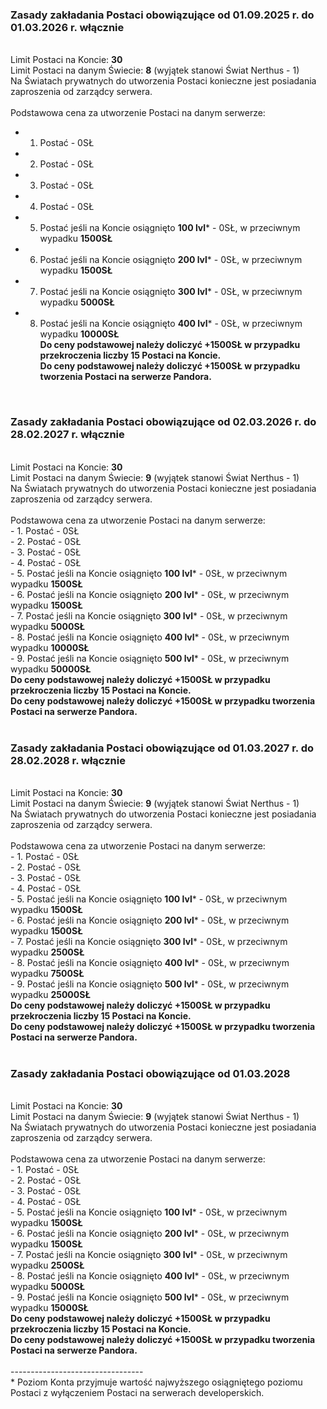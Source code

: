 <span class="color-light-green"><h3>Zasady zakładania Postaci obowiązujące od 01.09.2025 r. do 01.03.2026 r. włącznie</h3></span><br>
Limit Postaci na Koncie: <b>30</b><br>
Limit Postaci na danym Świecie: <b>8</b> (wyjątek stanowi Świat Nerthus - 1)<br>
Na Światach prywatnych do utworzenia Postaci konieczne jest posiadania zaproszenia od zarządcy serwera.<br>
<br>
Podstawowa cena za utworzenie Postaci na danym serwerze:<br>
- 1. Postać - 0SŁ<br>
- 2. Postać - 0SŁ<br>
- 3. Postać - 0SŁ<br>
- 4. Postać - 0SŁ<br>
- 5. Postać jeśli na Koncie osiągnięto <b>100 lvl</b>* - 0SŁ, w przeciwnym wypadku <b>1500SŁ</b><br>
- 6. Postać jeśli na Koncie osiągnięto <b>200 lvl</b>* - 0SŁ, w przeciwnym wypadku <b>1500SŁ</b><br>
- 7. Postać jeśli na Koncie osiągnięto <b>300 lvl</b>* - 0SŁ, w przeciwnym wypadku <b>5000SŁ</b><br>
- 8. Postać jeśli na Koncie osiągnięto <b>400 lvl</b>* - 0SŁ, w przeciwnym wypadku <b>10000SŁ</b><br>
<b>Do ceny podstawowej należy doliczyć +1500SŁ w przypadku przekroczenia liczby 15 Postaci na Koncie.<br>
Do ceny podstawowej należy doliczyć +1500SŁ w przypadku tworzenia Postaci na serwerze Pandora.</b><br>
<br>
<span class="color-light-green"><h3>Zasady zakładania Postaci obowiązujące od 02.03.2026 r. do 28.02.2027 r. włącznie</h3></span><br>
Limit Postaci na Koncie: <b>30</b><br>
Limit Postaci na danym Świecie: <b>9</b> (wyjątek stanowi Świat Nerthus - 1)<br>
Na Światach prywatnych do utworzenia Postaci konieczne jest posiadania zaproszenia od zarządcy serwera.<br>
<br>
Podstawowa cena za utworzenie Postaci na danym serwerze:<br>
- 1. Postać - 0SŁ<br>
- 2. Postać - 0SŁ<br>
- 3. Postać - 0SŁ<br>
- 4. Postać - 0SŁ<br>
- 5. Postać jeśli na Koncie osiągnięto <b>100 lvl</b>* - 0SŁ, w przeciwnym wypadku <b>1500SŁ</b><br>
- 6. Postać jeśli na Koncie osiągnięto <b>200 lvl</b>* - 0SŁ, w przeciwnym wypadku <b>1500SŁ</b><br>
- 7. Postać jeśli na Koncie osiągnięto <b>300 lvl</b>* - 0SŁ, w przeciwnym wypadku <b>5000SŁ</b><br>
- 8. Postać jeśli na Koncie osiągnięto <b>400 lvl</b>* - 0SŁ, w przeciwnym wypadku <b>10000SŁ</b><br>
- 9. Postać jeśli na Koncie osiągnięto <b>500 lvl</b>* - 0SŁ, w przeciwnym wypadku <b>50000SŁ</b><br>
<b>Do ceny podstawowej należy doliczyć +1500SŁ w przypadku przekroczenia liczby 15 Postaci na Koncie.<br>
Do ceny podstawowej należy doliczyć +1500SŁ w przypadku tworzenia Postaci na serwerze Pandora.</b><br>
<br>
<span class="color-light-green"><h3>Zasady zakładania Postaci obowiązujące od 01.03.2027 r. do 28.02.2028 r. włącznie</h3></span><br>
Limit Postaci na Koncie: <b>30</b><br>
Limit Postaci na danym Świecie: <b>9</b> (wyjątek stanowi Świat Nerthus - 1)<br>
Na Światach prywatnych do utworzenia Postaci konieczne jest posiadania zaproszenia od zarządcy serwera.<br>
<br>
Podstawowa cena za utworzenie Postaci na danym serwerze:<br>
- 1. Postać - 0SŁ<br>
- 2. Postać - 0SŁ<br>
- 3. Postać - 0SŁ<br>
- 4. Postać - 0SŁ<br>
- 5. Postać jeśli na Koncie osiągnięto <b>100 lvl</b>* - 0SŁ, w przeciwnym wypadku <b>1500SŁ</b><br>
- 6. Postać jeśli na Koncie osiągnięto <b>200 lvl</b>* - 0SŁ, w przeciwnym wypadku <b>1500SŁ</b><br>
- 7. Postać jeśli na Koncie osiągnięto <b>300 lvl</b>* - 0SŁ, w przeciwnym wypadku <b>2500SŁ</b><br>
- 8. Postać jeśli na Koncie osiągnięto <b>400 lvl</b>* - 0SŁ, w przeciwnym wypadku <b>7500SŁ</b><br>
- 9. Postać jeśli na Koncie osiągnięto <b>500 lvl</b>* - 0SŁ, w przeciwnym wypadku <b>25000SŁ</b><br>
<b>Do ceny podstawowej należy doliczyć +1500SŁ w przypadku przekroczenia liczby 15 Postaci na Koncie.<br>
Do ceny podstawowej należy doliczyć +1500SŁ w przypadku tworzenia Postaci na serwerze Pandora.</b><br>
<br>
<span class="color-light-green"><h3>Zasady zakładania Postaci obowiązujące od 01.03.2028</h3></span><br>
Limit Postaci na Koncie: <b>30</b><br>
Limit Postaci na danym Świecie: <b>9</b> (wyjątek stanowi Świat Nerthus - 1)<br>
Na Światach prywatnych do utworzenia Postaci konieczne jest posiadania zaproszenia od zarządcy serwera.<br>
<br>
Podstawowa cena za utworzenie Postaci na danym serwerze:<br>
- 1. Postać - 0SŁ<br>
- 2. Postać - 0SŁ<br>
- 3. Postać - 0SŁ<br>
- 4. Postać - 0SŁ<br>
- 5. Postać jeśli na Koncie osiągnięto <b>100 lvl</b>* - 0SŁ, w przeciwnym wypadku <b>1500SŁ</b><br>
- 6. Postać jeśli na Koncie osiągnięto <b>200 lvl</b>* - 0SŁ, w przeciwnym wypadku <b>1500SŁ</b><br>
- 7. Postać jeśli na Koncie osiągnięto <b>300 lvl</b>* - 0SŁ, w przeciwnym wypadku <b>2500SŁ</b><br>
- 8. Postać jeśli na Koncie osiągnięto <b>400 lvl</b>* - 0SŁ, w przeciwnym wypadku <b>5000SŁ</b><br>
- 9. Postać jeśli na Koncie osiągnięto <b>500 lvl</b>* - 0SŁ, w przeciwnym wypadku <b>15000SŁ</b><br>
<b>Do ceny podstawowej należy doliczyć +1500SŁ w przypadku przekroczenia liczby 15 Postaci na Koncie.<br>
Do ceny podstawowej należy doliczyć +1500SŁ w przypadku tworzenia Postaci na serwerze Pandora.</b><br>
<br>
---------------------------------<br>
* Poziom Konta przyjmuje wartość najwyższego osiągniętego poziomu Postaci z wyłączeniem Postaci na serwerach developerskich.